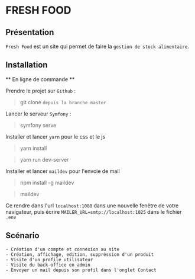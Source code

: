 # FRESH FOOD #

## Présentation ##

`Fresh Food` est un site qui permet de faire la `gestion de stock alimentaire`.

## Installation  ##

** En ligne de commande **

Prendre le projet sur `Github` :
> git clone `depuis la branche master`

Lancer le serveur `Symfony` :
> symfony serve

Installer et lancer `yarn` pour le css et le js
> yarn install

> yarn run dev-server

Installer et lancer `maildev` pour l'envoie de mail

> npm install -g maildev

> maildev

Ce rendre dans l'url `localhost:1080` dans une nouvelle fenêtre de votre navigateur, 
puis écrire `MAILER_URL=smtp://localhost:1025` dans le fichier `.env`

## Scénario  ##
    
    - Création d'un compte et connexion au site
    - Création, affichage, edition, suppréssion d'un produit
    - Visite d'un profile utilisateur
    - Visite du back-office en admin
    - Envoyer un mail depuis son profil dans l'onglet Contact